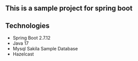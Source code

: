 ## This is a sample project for spring boot
## Technologies

- Spring Boot 2.7.12
- Java 17
- Mysql Sakila Sample Database
- Hazelcast

